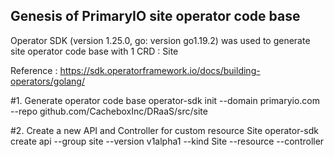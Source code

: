 ## Genesis of PrimaryIO site operator code base
Operator SDK (version 1.25.0, go: version go1.19.2) was used to generate site operator code base with 1 CRD : Site

Reference : https://sdk.operatorframework.io/docs/building-operators/golang/

#1. Generate operator code base
operator-sdk init --domain primaryio.com --repo github.com/CacheboxInc/DRaaS/src/site

#2. Create a new API and Controller for custom resource Site
operator-sdk create api --group site --version v1alpha1 --kind Site --resource --controller
